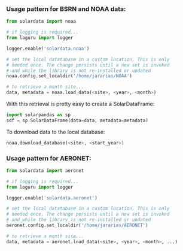 ### Usage pattern for BSRN and NOAA data:

```python
from solardata import noaa

# if logging is required...
from loguru import logger

logger.enable('solardata.noaa')

# set the local datatabase in a custom location. This is only
# needed once. The change persists until a new set is invoked
# and while the library is not re-installed or updated
noaa.config.set_localdir('/home/jararias/NOAA')

# to retrieve a month site...
data, metadata = noaa.load_data(<site>, <year>, <month>)
```

With this retrieval is pretty easy to create a SolarDataFrame:

```python
import solarpandas as sp
sdf = sp.SolarDataFrame(data=data, metadata=metadata)
```

To download data to the local database:

```python
noaa.download_database(<site>, <start_year>)
```

### Usage pattern for AERONET:

```python
from solardata import aeronet

# if logging is required...
from loguru import logger

logger.enable('solardata.aeronet')

# set the local datatabase in a custom location. This is only
# needed once. The change persists until a new set is invoked
# and while the library is not re-installed or updated
aeronet.config.set_localdir('/home/jararias/AERONET')

# to retrieve a month site...
data, metadata = aeronet.load_data(<site>, <year>, <month>, ...)
```